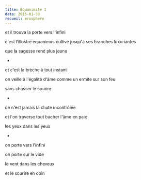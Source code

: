 ```yaml
---
title: Équanimité I
date: 2015-01-30
recueil: erosphere
---
```


et il trouva la porte vers l'infini

c'est l'illustre equanimus
cultivé jusqu'à ses branches luxuriantes

que la sagesse rend plus jeune

*

et c'est la brèche à tout instant

on veille à l'égalité d'âme
comme un ermite sur son feu

sans chasser le sourire

*

ce n'est jamais la chute incontrôlée

et l'on traverse tout bucher
l'âme en paix

les yeux dans les yeux

*

on porte vers l'infini

on porte sur le vide

le vent dans les cheveux

et le sourire en coin
